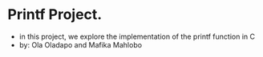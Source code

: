 # Printf Project.
- in this project, we explore the implementation of the printf function in C
- by: Ola Oladapo and Mafika Mahlobo
